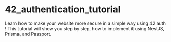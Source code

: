 # 42_authentication_tutorial
Learn how to make your website more secure in a simple way using 42 auth ! This tutorial will show you step by step, how to implement it using NestJS, Prisma, and Passport.
